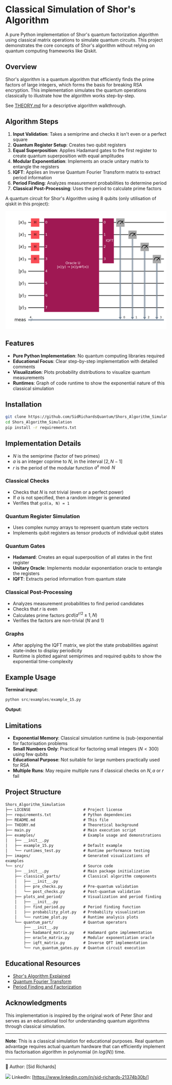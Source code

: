 # Classical Simulation of Shor's Algorithm

A pure Python implementation of Shor's quantum factorization algorithm using classical matrix operations to simulate quantum circuits.
This project demonstrates the core concepts of Shor's algorithm without relying on quantum computing frameworks like Qiskit.

## Overview

Shor's algorithm is a quantum algorithm that efficiently finds the prime factors of large integers, which forms the basis for breaking RSA encryption.
This implementation simulates the quantum operations classically to illustrate how the algorithm works step-by-step.

See [THEORY.md](https://github.com/SidRichardsQuantum/Shors_Algorithm_Simulation/blob/main/THEORY.md) for a descriptive algorithm walkthrough.

## Algorithm Steps

1. **Input Validation**: Takes a semiprime and checks it isn't even or a perfect square
2. **Quantum Register Setup**: Creates two qubit registers
3. **Equal Superposition**: Applies Hadamard gates to the first register to create quantum superposition with equal amplitudes
4. **Modular Exponentiation**: Implements an oracle unitary matrix to entangle the registers
5. **IQFT**: Applies an Inverse Quantum Fourier Transform matrix to extract period information
6. **Period Finding**: Analyzes measurement probabilities to determine period
7. **Classical Post-Processing**: Uses the period to calculate prime factors

A quantum circuit for Shor's Algorithm using 8 qubits (only utilisation of qiskit in this project):

![quantum_circuit](images/quantum_circuit.png)

## Features

- **Pure Python Implementation**: No quantum computing libraries required
- **Educational Focus**: Clear step-by-step implementation with detailed comments
- **Visualization**: Plots probability distributions to visualize quantum measurements
- **Runtimes**: Graph of code runtime to show the exponential nature of this classical simulation

## Installation

```bash
git clone https://github.com/SidRichardsQuantum/Shors_Algorithm_Simulation
cd Shors_Algorithm_Simulation
pip install -r requirements.txt
```

## Implementation Details

- $N$ is the semiprime (factor of two primes)
- $a$ is an integer coprime to $N$, in the interval $[2, N - 1]$
- $r$ is the period of the modular function $a^x \bmod N$

### Classical Checks
- Checks that $N$ is not trivial (even or a perfect power)
- If $a$ is not specified, then a random integer is generated
- Verifies that ```gcd(a, N) = 1```

### Quantum Register Simulation
- Uses complex numpy arrays to represent quantum state vectors
- Implements qubit registers as tensor products of individual qubit states

### Quantum Gates
- **Hadamard**: Creates an equal superposition of all states in the first register
- **Unitary Oracle**: Implements modular exponentiation oracle to entangle the registers
- **IQFT**: Extracts period information from quantum state

### Classical Post-Processing
- Analyzes measurement probabilities to find period candidates
- Checks that $r$ is even
- Calculates prime factors $gcd(a^{r/2} \pm 1, N)$
- Verifies the factors are non-trivial ($N$ and $1$)

### Graphs

- After applying the IQFT matrix, we plot the state probabilities against state-index to display periodicity
- Runtime is plotted against semiprimes and required qubits to show the exponential time-complexity

## Example Usage

**Terminal input**:

```python
python src/examples/example_15.py
```

**Output**:



## Limitations

- **Exponential Memory**: Classical simulation runtime is (sub-)exponential for factorisation problems
- **Small Numbers Only**: Practical for factoring small integers ($N < 300$) using few qubits
- **Educational Purpose**: Not suitable for large numbers practically used for RSA
- **Multiple Runs**: May require multiple runs if classical checks on $N, a$ or $r$ fail

## Project Structure

```
Shors_Algorithm_Simulation
├── LICENSE                       # Project license
├── requirements.txt              # Python dependencies
├── README.md                     # This file
├── THEORY.md                     # Theoretical background
├── main.py                       # Main execution script
├── examples/                     # Example usage and demonstrations
│   ├── __init__.py
│   ├── example_15.py             # Default example
│   └── runtimes_test.py          # Runtime performance testing
├── images/                       # Generated visualizations of examples
└── src/                          # Source code
    ├── __init__.py               # Main package initialization
    ├── classical_parts/          # Classical algorithm components
    │   ├── __init__.py
    │   ├── pre_checks.py         # Pre-quantum validation
    │   └── post_checks.py        # Post-quantum validation
    ├── plots_and_period/         # Visualization and period finding
    │   ├── __init__.py
    │   ├── find_period.py        # Period finding function
    │   ├── probability_plot.py   # Probability visualization
    │   └── runtime_plot.py       # Runtime analysis plots
    └── quantum_part/             # Quantum operators
        ├── __init__.py
        ├── hadamard_matrix.py    # Hadamard gate implementation
        ├── oracle_matrix.py      # Modular exponentiation oracle
        ├── iqft_matrix.py        # Inverse QFT implementation
        └── run_quantum_gates.py  # Quantum circuit execution
```

## Educational Resources

- [Shor's Algorithm Explained](https://en.wikipedia.org/wiki/Shor%27s_algorithm)
- [Quantum Fourier Transform](https://qiskit.org/textbook/ch-algorithms/quantum-fourier-transform.html)
- [Period Finding and Factorization](https://docs.microsoft.com/en-us/quantum/concepts/algorithms)

## Acknowledgments

This implementation is inspired by the original work of Peter Shor and serves as an educational tool for understanding quantum algorithms through classical simulation.

---

**Note**: This is a classical simulation for educational purposes.
Real quantum advantage requires actual quantum hardware that can efficiently implement this factorisation algorithm in polynomial (in $log(N)$) time.

---

📘 Author: [Sid Richards]

<img src="https://cdn.jsdelivr.net/gh/devicons/devicon/icons/linkedin/linkedin-original.svg" width="20" /> LinkedIn: [https://www.linkedin.com/in/sid-richards-21374b30b/]
